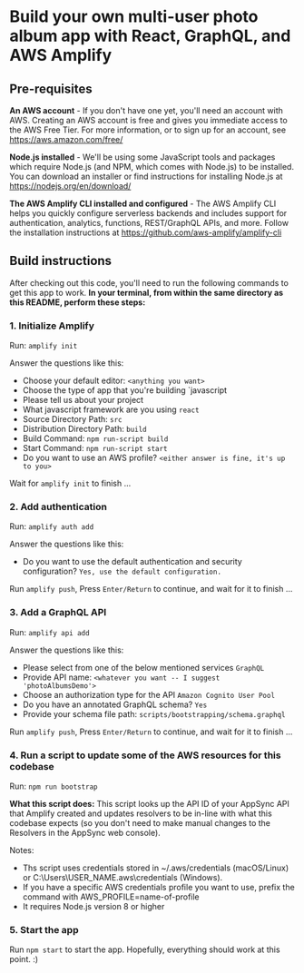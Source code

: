 # Build your own multi-user photo album app with React, GraphQL, and AWS  Amplify

## Pre-requisites
**An AWS account** - If you don't have one yet, you'll need an account with AWS. Creating an AWS account is free and gives you immediate access to the AWS Free Tier. For more information, or to sign up for an account, see https://aws.amazon.com/free/

**Node.js installed** - We'll be using some JavaScript tools and packages which require Node.js (and NPM, which comes with Node.js) to be installed. You can download an installer or find instructions for installing Node.js at https://nodejs.org/en/download/

**The AWS Amplify CLI installed and configured** - The AWS Amplify CLI helps you quickly configure serverless backends and includes support for authentication, analytics, functions, REST/GraphQL APIs, and more. Follow the installation instructions at https://github.com/aws-amplify/amplify-cli

## Build instructions
After checking out this code, you'll need to run the following commands to get this app to work.
**In your terminal, from within the same directory as this README, perform these steps:**

### 1. Initialize Amplify
Run: `amplify init`

Answer the questions like this:
- Choose your default editor: `<anything you want>`
- Choose the type of app that you're building `javascript
- Please tell us about your project
- What javascript framework are you using `react`
- Source Directory Path:  `src`
- Distribution Directory Path: `build`
- Build Command:  `npm run-script build`
- Start Command: `npm run-script start`
- Do you want to use an AWS profile? `<either answer is fine, it's up to you>`

Wait for `amplify init` to finish ...

### 2. Add authentication
Run: `amplify auth add`

Answer the questions like this:
-  Do you want to use the default authentication and security configuration? `Yes, use the default configuration.`

Run `amplify push`, Press `Enter/Return` to continue, and wait for it to finish ...

### 3. Add a GraphQL API
Run: `amplify api add`

Answer the questions like this:
- Please select from one of the below mentioned services `GraphQL`
- Provide API name: `<whatever you want -- I suggest 'photoAlbumsDemo'>`
- Choose an authorization type for the API `Amazon Cognito User Pool`
- Do you have an annotated GraphQL schema? `Yes`
- Provide your schema file path: `scripts/bootstrapping/schema.graphql`

Run `amplify push`, Press `Enter/Return` to continue, and wait for it to finish ...

### 4. Run a script to update some of the AWS resources for this codebase
Run: `npm run bootstrap`

**What this script does:** This script looks up the API ID of your AppSync API that Amplify created and updates resolvers to be in-line with what this codebase expects (so you don't need to make manual changes to the Resolvers in the AppSync web console).

Notes:
- Ths script uses credentials stored in ~/.aws/credentials (macOS/Linux) or C:\Users\USER_NAME\.aws\credentials (Windows). 
- If you have a specific AWS credentials profile you want to use, prefix the command with AWS_PROFILE=name-of-profile
- It requires Node.js version 8 or higher

### 5. Start the app

Run `npm start` to start the app. Hopefully, everything should work at this point. :)